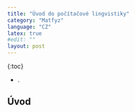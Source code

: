 ```yaml
---
title: "Úvod do počítačové lingvistiky"
category: "Matfyz"
language: "CZ"
latex: true
#edit: ""
layout: post
---
```



{:toc}
- .

## Úvod

